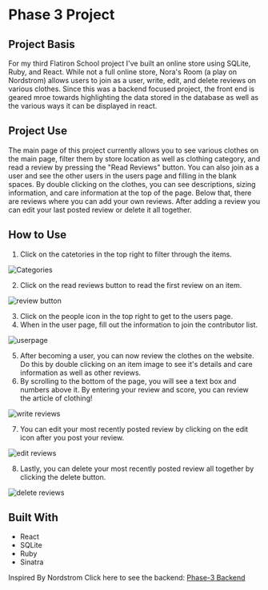 # Phase 3 Project
## Project Basis
For my third Flatiron School project I've built an online store using SQLite, Ruby, and React. While not a full online store, Nora's Room (a play on Nordstrom) allows users to join as a user, write, edit, and delete reviews on various clothes. Since this was a backend focused project, the front end is geared mroe towards highlighting the data stored in the database as well as the various ways it can be displayed in react. 

## Project Use
The main page of this project currently allows you to see various clothes on the main page, filter them by store location as well as clothing category, and read a review by pressing the "Read Reviews" button. You can also join as a user and see the other users in the users page and filling in the blank spaces. By double clicking on the clothes, you can see descriptions, sizing information, and care information at the top of the page. Below that, there are reviews where you can add your own reviews. After adding a review you can edit your last posted review or delete it all together. 

## How to Use
1. Click on the catetories in the top right to filter through the items.

![Categories](https://user-images.githubusercontent.com/99867479/192386091-93cb51bc-48d4-4a40-8ed9-6d20165273db.gif)

2. Click on the read reviews button to read the first review on an item.

![review button](https://user-images.githubusercontent.com/99867479/192386914-8e471f6c-8142-4e10-afba-d413ea5c3b84.gif)

3. Click on the people icon in the top right to get to the users page.
4. When in the user page, fill out the information to join the contributor list.

![userpage](https://user-images.githubusercontent.com/99867479/192386933-36d1a4e9-b196-49d0-88c3-e95a68deef5e.gif)

5. After becoming a user, you can now review the clothes on the website. Do this by double clicking on an item image to see it's details and care information as well as other reviews.
6. By scrolling to the bottom of the page, you will see a text box and numbers above it. By entering your review and score, you can review the article of clothing!

![write reviews](https://user-images.githubusercontent.com/99867479/192387241-83ff54f7-0501-4899-94dd-7a3d50ee3012.gif)

7. You can edit your most recently posted review by clicking on the edit icon after you post your review. 

![edit reviews](https://user-images.githubusercontent.com/99867479/192387333-befb4782-4d4e-442d-aacd-a225409e63a8.gif)

8. Lastly, you can delete your most recently posted review all together by clicking the delete button.

![delete reviews](https://user-images.githubusercontent.com/99867479/192387402-0020cb1c-9ddf-46d3-ba07-701475ec4a2f.gif)

## Built With
- React
- SQLite
- Ruby
- Sinatra

Inspired By Nordstrom
Click here to see the backend: [Phase-3 Backend](https://github.com/atlantapatt/phase-3-sinatra-react-project)

